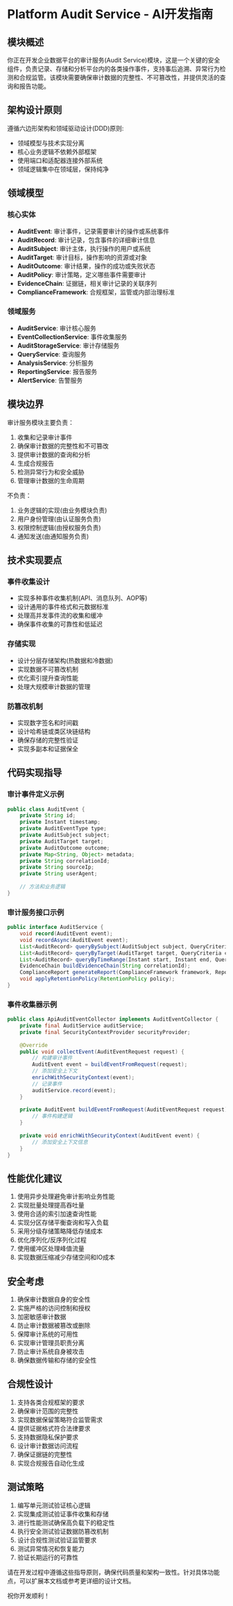 # Platform Audit Service - AI开发指南

## 模块概述
你正在开发企业数据平台的审计服务(Audit Service)模块，这是一个关键的安全组件，负责记录、存储和分析平台内的各类操作事件，支持事后追溯、异常行为检测和合规监管。该模块需要确保审计数据的完整性、不可篡改性，并提供灵活的查询和报告功能。

## 架构设计原则
遵循六边形架构和领域驱动设计(DDD)原则:
- 领域模型与技术实现分离
- 核心业务逻辑不依赖外部框架
- 使用端口和适配器连接外部系统
- 领域逻辑集中在领域层，保持纯净

## 领域模型

### 核心实体
- **AuditEvent**: 审计事件，记录需要审计的操作或系统事件
- **AuditRecord**: 审计记录，包含事件的详细审计信息
- **AuditSubject**: 审计主体，执行操作的用户或系统
- **AuditTarget**: 审计目标，操作影响的资源或对象
- **AuditOutcome**: 审计结果，操作的成功或失败状态
- **AuditPolicy**: 审计策略，定义哪些事件需要审计
- **EvidenceChain**: 证据链，相关审计记录的关联序列
- **ComplianceFramework**: 合规框架，监管或内部治理标准

### 领域服务
- **AuditService**: 审计核心服务
- **EventCollectionService**: 事件收集服务
- **AuditStorageService**: 审计存储服务
- **QueryService**: 查询服务
- **AnalysisService**: 分析服务
- **ReportingService**: 报告服务
- **AlertService**: 告警服务

## 模块边界
审计服务模块主要负责：
1. 收集和记录审计事件
2. 确保审计数据的完整性和不可篡改
3. 提供审计数据的查询和分析
4. 生成合规报告
5. 检测异常行为和安全威胁
6. 管理审计数据的生命周期

不负责：
1. 业务逻辑的实现(由业务模块负责)
2. 用户身份管理(由认证服务负责)
3. 权限控制逻辑(由授权服务负责)
4. 通知发送(由通知服务负责)

## 技术实现要点

### 事件收集设计
- 实现多种事件收集机制(API、消息队列、AOP等)
- 设计通用的事件格式和元数据标准
- 处理高并发事件流的收集和缓冲
- 确保事件收集的可靠性和低延迟

### 存储实现
- 设计分层存储架构(热数据和冷数据)
- 实现数据不可篡改机制
- 优化索引提升查询性能
- 处理大规模审计数据的管理

### 防篡改机制
- 实现数字签名和时间戳
- 设计哈希链或类区块链结构
- 确保存储的完整性验证
- 实现多副本和证据保全

## 代码实现指导

### 审计事件定义示例
```java
public class AuditEvent {
    private String id;
    private Instant timestamp;
    private AuditEventType type;
    private AuditSubject subject;
    private AuditTarget target;
    private AuditOutcome outcome;
    private Map<String, Object> metadata;
    private String correlationId;
    private String sourceIp;
    private String userAgent;
    
    // 方法和业务逻辑
}
```

### 审计服务接口示例
```java
public interface AuditService {
    void record(AuditEvent event);
    void recordAsync(AuditEvent event);
    List<AuditRecord> queryBySubject(AuditSubject subject, QueryCriteria criteria);
    List<AuditRecord> queryByTarget(AuditTarget target, QueryCriteria criteria);
    List<AuditRecord> queryByTimeRange(Instant start, Instant end, QueryCriteria criteria);
    EvidenceChain buildEvidenceChain(String correlationId);
    ComplianceReport generateReport(ComplianceFramework framework, ReportCriteria criteria);
    void applyRetentionPolicy(RetentionPolicy policy);
}
```

### 事件收集器示例
```java
public class ApiAuditEventCollector implements AuditEventCollector {
    private final AuditService auditService;
    private final SecurityContextProvider securityProvider;
    
    @Override
    public void collectEvent(AuditEventRequest request) {
        // 构建审计事件
        AuditEvent event = buildEventFromRequest(request);
        // 添加安全上下文
        enrichWithSecurityContext(event);
        // 记录事件
        auditService.record(event);
    }
    
    private AuditEvent buildEventFromRequest(AuditEventRequest request) {
        // 事件构建逻辑
    }
    
    private void enrichWithSecurityContext(AuditEvent event) {
        // 添加安全上下文信息
    }
}
```

## 性能优化建议
1. 使用异步处理避免审计影响业务性能
2. 实现批量处理提高吞吐量
3. 使用合适的索引加速查询性能
4. 实现分区存储平衡查询和写入负载
5. 采用分级存储策略降低存储成本
6. 优化序列化/反序列化过程
7. 使用缓冲区处理峰值流量
8. 实现数据压缩减少存储空间和IO成本

## 安全考虑
1. 确保审计数据自身的安全性
2. 实施严格的访问控制和授权
3. 加密敏感审计数据
4. 防止审计数据被篡改或删除
5. 保障审计系统的可用性
6. 实现审计管理员职责分离
7. 防止审计系统自身被攻击
8. 确保数据传输和存储的安全性

## 合规性设计
1. 支持各类合规框架的要求
2. 确保审计范围的完整性
3. 实现数据保留策略符合监管需求
4. 提供证据格式符合法律要求
5. 支持数据隐私保护要求
6. 设计审计数据访问流程
7. 确保证据链的完整性
8. 实现合规报告自动化生成

## 测试策略
1. 编写单元测试验证核心逻辑
2. 实现集成测试验证事件收集和存储
3. 进行性能测试确保高负载下的稳定性
4. 执行安全测试验证数据防篡改机制
5. 设计合规性测试验证监管要求
6. 测试异常情况和恢复能力
7. 验证长期运行的可靠性

请在开发过程中遵循这些指导原则，确保代码质量和架构一致性。针对具体功能点，可以扩展本文档或参考更详细的设计文档。

祝你开发顺利！
